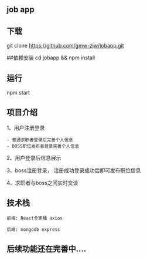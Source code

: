## job app

## 下载

  git clone https://github.com/gmw-zjw/jobapp.git 

##依赖安装
cd jobapp && npm install

## 运行
npm start

## 项目介绍

  1、用户注册登录

    - 普通求职者登录后完善个人信息
    - BOSS职位发布者登录完善个人信息


  2、用户登录后信息展示

  3、boss注册登录， 注册成功登录成功后即可发布职位信息
  
  4、求职者与boss之间实时交谈

## 技术栈

    前端: React全家桶 axios 
    
    后端: mongodb express

## 后续功能还在完善中....    